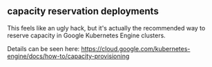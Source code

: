 ## capacity reservation deployments

This feels like an ugly hack, but it's actually the recommended way to reserve capacity in Google Kubernetes Engine clusters.  

Details can be seen here: https://cloud.google.com/kubernetes-engine/docs/how-to/capacity-provisioning
